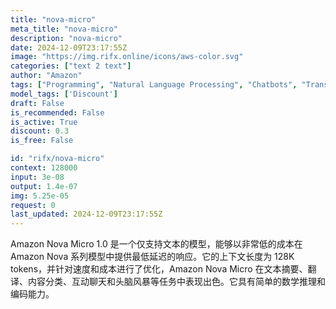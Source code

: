 ```yaml
---
title: "nova-micro"
meta_title: "nova-micro"
description: "nova-micro"
date: 2024-12-09T23:17:55Z
image: "https://img.rifx.online/icons/aws-color.svg"
categories: ["text 2 text"]
author: "Amazon"
tags: ["Programming", "Natural Language Processing", "Chatbots", "Translation", "Data Science", "Discount"]
model_tags: ['Discount']
draft: False
is_recommended: False
is_active: True
discount: 0.3
is_free: False

id: "rifx/nova-micro"
context: 128000
input: 3e-08
output: 1.4e-07
img: 5.25e-05
request: 0
last_updated: 2024-12-09T23:17:55Z
---
```


Amazon Nova Micro 1.0 是一个仅支持文本的模型，能够以非常低的成本在 Amazon Nova 系列模型中提供最低延迟的响应。它的上下文长度为 128K tokens，并针对速度和成本进行了优化，Amazon Nova Micro 在文本摘要、翻译、内容分类、互动聊天和头脑风暴等任务中表现出色。它具有简单的数学推理和编码能力。

